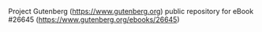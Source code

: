 Project Gutenberg (https://www.gutenberg.org) public repository for eBook #26645 (https://www.gutenberg.org/ebooks/26645)
